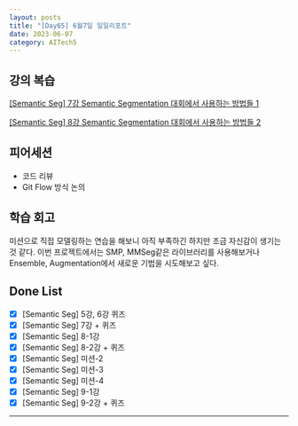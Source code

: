 ```yaml
---
layout: posts
title: "[Day65] 6월7일 일일리포트"
date: 2023-06-07
category: AITech5
---
```


## 강의 복습

[[Semantic Seg] 7강 Semantic Segmentation 대회에서 사용하는 방법들 1](https://www.notion.so/Semantic-Seg-7-Semantic-Segmentation-1-93081969dac9401baea7826e65fde596?pvs=21) 

[[Semantic Seg] 8강 Semantic Segmentation 대회에서 사용하는 방법들 2](https://www.notion.so/Semantic-Seg-8-Semantic-Segmentation-2-34dfe5ffe139497797823be394082fde?pvs=21) 

## 피어세션

- 코드 리뷰
- Git Flow 방식 논의

## 학습 회고

미션으로 직접 모델링하는 연습을 해보니 아직 부족하긴 하지만 조금 자신감이 생기는 것 같다. 이번 프로젝트에서는 SMP, MMSeg같은 라이브러리를 사용해보거나 Ensemble, Augmentation에서 새로운 기법을 시도해보고 싶다. 

## Done List

- [x]  [Semantic Seg] 5강, 6강 퀴즈
- [x]  [Semantic Seg] 7강 + 퀴즈
- [x]  [Semantic Seg] 8-1강
- [x]  [Semantic Seg] 8-2강 + 퀴즈
- [x]  [Semantic Seg] 미션-2
- [x]  [Semantic Seg] 미션-3
- [x]  [Semantic Seg] 미션-4
- [x]  [Semantic Seg] 9-1강
- [x]  [Semantic Seg] 9-2강 + 퀴즈
    
---
